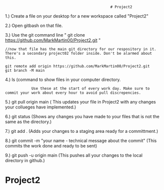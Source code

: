                                                     # Project2

1.) Create a file on your desktop for a new workspace called "Project2"

2.) Open gitbash on that file.

3.) Use the git command line "
          git clone https://github.com/MarkMartin00/Project2.git "
        
    //now that file has the main git directory for our respository in it. There's a secondary project02 folder inside. Don't be alarmed about this. 
        
    git remote add origin https://github.com/MarkMartin00/Project2.git  
    git branch -M main  
4.) ls   (command to show files in your computer directory.

                Use these at the start of every work day. Make sure to commit your work about every hour to avoid pull discrepencies.

5.) git pull origin main    ( This updates your file in Project2 with any changes your collueges have implemented.)

6.) git status              (Shows any changes you have made to your files that is not the same as the directory.)

7.) git add .               (Adds your changes to a staging area ready for a committment.)

8.) git commit -m "your name - technical message about the commit"        (This commits the work done and ready to be sent)

9.) git push -u origin main            (This pushes all your changes to the local directory in github.)
# Project2

